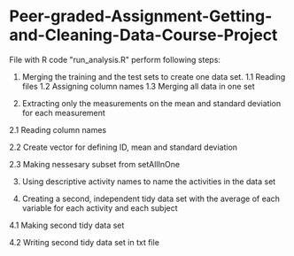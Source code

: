 # Peer-graded-Assignment-Getting-and-Cleaning-Data-Course-Project

File with R code "run_analysis.R" perform following steps:

1. Merging the training and the test sets to create one data set.
1.1 Reading files
1.2 Assigning column names
1.3 Merging all data in one set

2. Extracting only the measurements on the mean and standard deviation for each measurement

2.1 Reading column names

2.2 Create vector for defining ID, mean and standard deviation

2.3 Making nessesary subset from setAllInOne

3. Using descriptive activity names to name the activities in the data set

4. Creating a second, independent tidy data set with the average of each variable for each activity and each subject
   
4.1 Making second tidy data set

4.2 Writing second tidy data set in txt file

